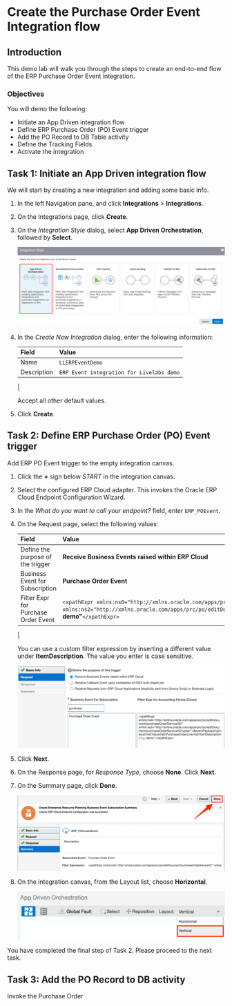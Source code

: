 # Create the Purchase Order Event Integration flow

## Introduction
This demo lab will walk you through the steps to create an end-to-end flow of the ERP Purchase Order Event integration.

### Objectives
You will demo the following:
- Initiate an App Driven integration flow
- Define ERP Purchase Order (PO) Event trigger
- Add the PO Record to DB Table activity
- Define the Tracking Fields
- Activate the integration


## Task 1: Initiate an App Driven integration flow
We will start by creating a new integration and adding some basic info.

1. In the left Navigation pane, and click **Integrations** > **Integrations**.
2. On the Integrations page, click **Create**. 
3. On the *Integration Style* dialog, select **App Driven Orchestration**, followed by **Select**. 

    ![Select Integration Style](images/create-app-integration01.png)

4. In the *Create New Integration* dialog, enter the following information:

    | **Field**        | **Value**          |       
    | --- | ----------- |
    | Name         | `LLERPEventDemo`       |
    | Description  | `ERP Event integration for Livelabs demo` |
    |

    Accept all other default values. 

5. Click **Create**. 


## Task 2: Define ERP Purchase Order (PO) Event trigger
Add ERP PO Event trigger to the empty integration canvas.

1. Click the **+** sign below *START* in the integration canvas.

2. Select the configured ERP Cloud adapter. This invokes the Oracle ERP Cloud Endpoint Configuration Wizard.

3. In the *What do you want to call your endpoint?* field, enter `ERP_POEvent`. 

4. On the Request page, select the following values:

    | **Field**        | **Value**          |       
    | --- | ----------- |
    | Define the purpose of the trigger         | **Receive Business Events raised within ERP Cloud**       |
    | Business Event for Subscription  | **Purchase Order Event** |
    | Filter Expr for Purchase Order Event | `<xpathExpr xmlns:ns0="http://xmlns.oracle.com/apps/prc/po/editDocument/purchaseOrderServiceV2/" xmlns:ns2="http://xmlns.oracle.com/apps/prc/po/editDocument/purchaseOrderServiceV2/types/">$eventPayload/ns2:result/ns0:Value/ns0:PurchaseOrderLine/ns0:ItemDescription=`**"LL demo"**`</xpathExpr>` |
    |

    You can use a custom filter expression by inserting a different value under **ItemDescription**. The value you enter is case sensitive. 

    ![](images/create-app-integration02.png)

5. Click **Next**.

6. On the Response page, for *Response Type*, choose **None**. Click **Next**.

7. On the Summary page, click **Done**.

    ![](images/create-app-integration03.png)

8. On the integration canvas, from the Layout list, choose **Horizontal**. 

    ![](images/create-app-integration04.png)

You have completed the final step of Task 2. Please proceed to the next task. 
 

## Task 3: Add the PO Record to DB activity
Invoke the Purchase Order 


